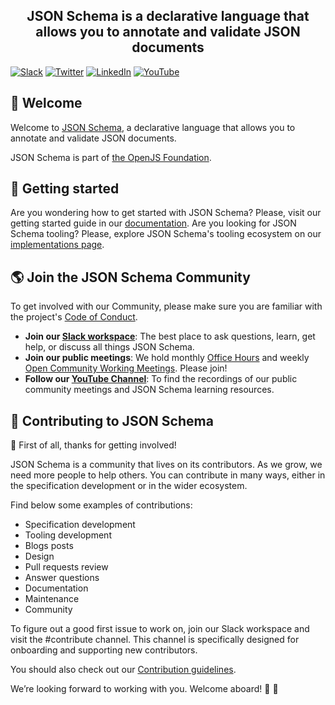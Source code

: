 <h2 align="center">JSON Schema is a declarative language that allows you to annotate and validate JSON documents</h2>

[![Slack](https://img.shields.io/static/v1?label=Slack&message=@json-schema&color=yellow)](https://asyncapi.slack.com)
[![Twitter](https://img.shields.io/static/v1?label=Twitter&message=@jsonschema&color=9cf)](https://twitter.com/jsonschema)
[![LinkedIn](https://img.shields.io/static/v1?label=LinkedIn&message=@jsonschema&color=lightgray)](https://www.linkedin.com/company/jsonschema)
[![YouTube](https://img.shields.io/static/v1?label=Youtube&message=@JSONSchemaOrgOfficial&color=red)](https://www.youtube.com/@JSONSchemaOrgOfficial)

## 👋 Welcome
Welcome to [JSON Schema](https://json-schema.org), a declarative language that allows you to annotate and validate JSON documents.

JSON Schema is part of [the OpenJS Foundation](https://openjsf.org/blog/2022/01/31/json-schema-joins-openjs-foundation/).

## 📑 Getting started
Are you wondering how to get started with JSON Schema? Please, visit our getting started guide in our [documentation](https://json-schema.org/learn/getting-started-step-by-step). Are you looking for JSON Schema tooling? Please, explore JSON Schema's tooling ecosystem on our [implementations page](https://json-schema.org/implementations).

## 🌎 Join the JSON Schema Community
To get involved with our Community, please make sure you are familiar with the project's [Code of Conduct](https://github.com/json-schema-org/.github/blob/main/CODE_OF_CONDUCT.md).

- **Join our [Slack workspace](https://json-schema.org/slack)**: The best place to ask questions, learn, get help, or discuss all things JSON Schema.
- **Join our public meetings**: We hold monthly [Office Hours](https://github.com/orgs/json-schema-org/discussions/34) and weekly [Open Community Working Meetings](https://github.com/orgs/json-schema-org/discussions/35). Please join!
- **Follow our [YouTube Channel](https://www.youtube.com/watch?v=48S8-GwRh-g&list=PLHVhS4Tj1YZPYt6sMkvf4nW8zKvZExVA4)**: To find the recordings of our public community meetings and JSON Schema learning resources.

## 🌱 Contributing to JSON Schema

🙏 First of all, thanks for getting involved!

JSON Schema is a community that lives on its contributors. As we grow, we need more people to help others. You can contribute in many ways, either in the specification development or in the wider ecosystem.

Find below some examples of contributions:
 * Specification development
 * Tooling development
 * Blogs posts
 * Design
 * Pull requests review
 * Answer questions
 * Documentation
 * Maintenance
 * Community


To figure out a good first issue to work on, join our Slack workspace and visit the #contribute channel. This channel is specifically designed for onboarding and supporting new contributors. 

You should also check out our [Contribution guidelines](https://github.com/json-schema-org/community/blob/main/CONTRIBUTING.md).

We’re looking forward to working with you. Welcome aboard! 🚀 🫶
